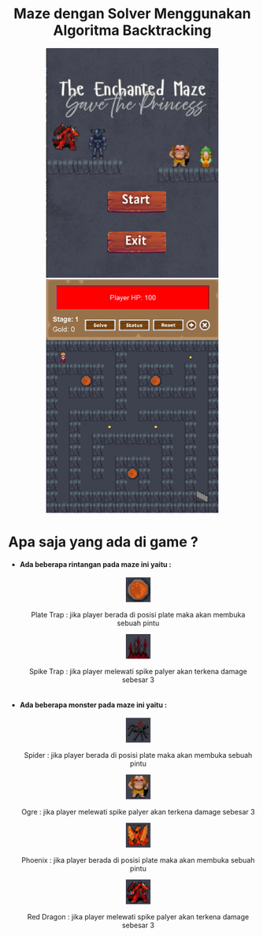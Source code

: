 <h1 align="center"> Maze dengan Solver Menggunakan Algoritma Backtracking  </h1>

<div align="center">
  <img src="project/dokumentasi/menu.png" width="350px">
  <img src="project/dokumentasi/gameplay.png" width="350px">
</div>

# Apa saja yang ada di game ?
<ul>
  <li><h4>Ada beberapa rintangan pada maze ini yaitu :</h4></li>
    <div align="center">
      <img src="project/img/plate.png" width="50px">
      <p style="display: inline-block">Plate Trap : jika player berada di posisi plate maka akan membuka sebuah pintu</p>
    </div>
    <div align="center">
      <img src="project/img/trap.png" width="50px">
      <p style="display: inline-block">Spike Trap : jika player melewati spike palyer akan terkena damage sebesar 3 </p>
    </div>
  <li><h4>Ada beberapa monster pada maze ini yaitu :</h4></li>
    <div align="center">
      <img src="project/img/spider.png" width="50px">
      <p style="display: inline-block">Spider : jika player berada di posisi plate maka akan membuka sebuah pintu</p>
    </div>
    <div align="center">
      <img src="project/img/ogre.png" width="50px">
      <p style="display: inline-block">Ogre : jika player melewati spike palyer akan terkena damage sebesar 3 </p>
    </div>
    <div align="center">
      <img src="project/img/phoenix.png" width="50px">
      <p style="display: inline-block">Phoenix : jika player berada di posisi plate maka akan membuka sebuah pintu</p>
    </div>
    <div align="center">
      <img src="project/img/redDragon.png" width="50px">
      <p style="display: inline-block">Red Dragon : jika player melewati spike palyer akan terkena damage sebesar 3 </p>
    </div>
</ul>

